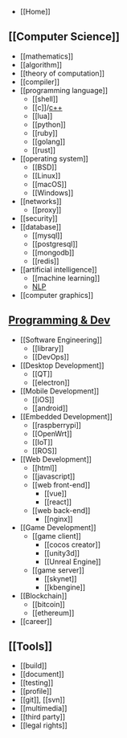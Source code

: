 - [[Home]]


## [[Computer Science]]
- [[mathematics]]
- [[algorithm]]
- [[theory of computation]]
- [[compiler]]
- [[programming language]]
  - [[shell]]
  - [[c]]/[c++](cpp)
  - [[lua]]
  - [[python]]
  - [[ruby]]
  - [[golang]]
  - [[rust]]
- [[operating system]]
  - [[BSD]]
  - [[Linux]]
  - [[macOS]]
  - [[Windows]]
- [[networks]]
  - [[proxy]]
- [[security]]
- [[database]]
  - [[mysql]]
  - [[postgresql]]
  - [[mongodb]]
  - [[redis]]
- [[artificial intelligence]]
  - [[machine learning]]
  - [NLP](natural-language-processing)
- [[computer graphics]]


## [Programming & Dev](programming-and-development)
- [[Software Engineering]]
  - [[library]]
  - [[DevOps]]
- [[Desktop Development]]
  - [[QT]]
  - [[electron]]
- [[Mobile Development]]
  - [[iOS]]
  - [[android]]
- [[Embedded Development]]
  - [[raspberrypi]]
  - [[OpenWrt]]
  - [[IoT]]
  - [[ROS]]
- [[Web Development]]
  - [[html]]
  - [[javascript]]
  - [[web front-end]]
    - [[vue]]
    - [[react]]
  - [[web back-end]]
    - [[nginx]]
- [[Game Development]]
  - [[game client]]
    - [[cocos creator]]
    - [[unity3d]]
    - [[Unreal Engine]]
  - [[game server]]
    - [[skynet]]
    - [[kbengine]]
- [[Blockchain]]
  - [[bitcoin]]
  - [[ethereum]]
- [[career]]


## [[Tools]]
- [[build]]
- [[document]]
- [[testing]]
- [[profile]]
- [[git]], [[svn]]
- [[multimedia]]
- [[third party]]
- [[legal rights]]

